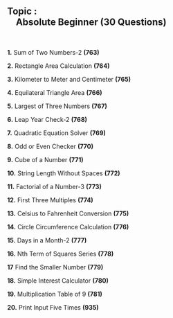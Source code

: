 ## **Topic :** <br/>&#160;&#160;&#160;&#160;Absolute Beginner (30 Questions)

<br/>

**1.** Sum of Two Numbers-2 **(763)**

**2.** Rectangle Area Calculation **(764)**

**3.** Kilometer to Meter and Centimeter **(765)**

**4.** Equilateral Triangle Area **(766)**

**5.** Largest of Three Numbers **(767)**

**6.** Leap Year Check-2 **(768)**

**7.** Quadratic Equation Solver **(769)**

**8.** Odd or Even Checker **(770)**

**9.** Cube of a Number **(771)**

**10.** String Length Without Spaces **(772)**

**11.** Factorial of a Number-3 **(773)**

**12.** First Three Multiples **(774)**

**13.** Celsius to Fahrenheit Conversion **(775)**

**14.** Circle Circumference Calculation **(776)**

**15.** Days in a Month-2 **(777)**

**16.** Nth Term of Squares Series **(778)**

**17** Find the Smaller Number **(779)**

**18.** Simple Interest Calculator **(780)**

**19.** Multiplication Table of 9 **(781)**

**20.** Print Input Five Times **(935)**

